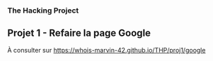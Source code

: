 ### The Hacking Project
## Projet 1 - Refaire la page Google

À consulter sur https://whois-marvin-42.github.io/THP/proj1/google
